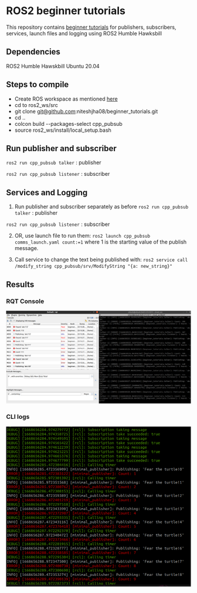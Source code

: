 # ROS2 beginner tutorials
This repository contains [beginner tutorials](http://docs.ros.org/en/humble/Tutorials/Beginner-Client-Libraries.html) for publishers, subscribers, services, launch files and logging using ROS2 Humble Hawksbill

## Dependencies
ROS2 Humble Hawskbill
Ubuntu 20.04

## Steps to compile
- Create ROS workspace as mentioned [here](http://docs.ros.org/en/humble/Tutorials/Beginner-Client-Libraries/Creating-A-Workspace/Creating-A-Workspace.html)
- cd to ros2_ws/src
- git clone git@github.com:niteshjha08/beginner_tutorials.git
- cd ..
- colcon build --packages-select cpp_pubsub
- source ros2_ws/install/local_setup.bash

## Run publisher and subscriber
`ros2 run cpp_pubsub talker` : publisher

`ros2 run cpp_pubsub listener` : subscriber

## Services and Logging
1) Run publisher and subscriber separately as before 
`ros2 run cpp_pubsub talker` : publisher

`ros2 run cpp_pubsub listener` : subscriber

2) OR, use launch file to run them: 
`ros2 launch cpp_pubsub comms_launch.yaml count:=1` where 1 is the starting value of the publish message.

3) Call service to change the text being published with:
`ros2 service call /modify_string cpp_pubsub/srv/ModifyString "{a: new_string}" `

## Results
### RQT Console
![logs](https://github.com/niteshjha08/beginner_tutorials/blob/Week10_HW/media/logs.png)

### CLI logs
![cli_logs](https://github.com/niteshjha08/beginner_tutorials/blob/Week10_HW/media/cli_log.png)
